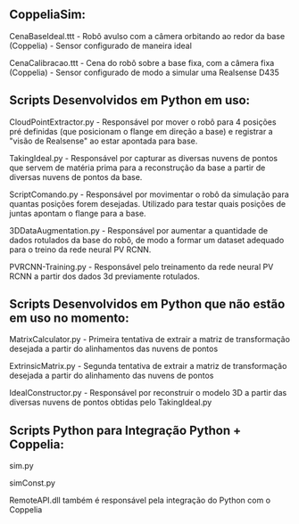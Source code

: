 ## CoppeliaSim:

CenaBaseIdeal.ttt - Robô avulso com a câmera orbitando ao redor da base (Coppelia) - Sensor configurado de maneira ideal

CenaCalibracao.ttt - Cena do robô sobre a base fixa, com a câmera fixa (Coppelia) - Sensor configurado de modo a simular uma Realsense D435

## Scripts Desenvolvidos em Python em uso:

CloudPointExtractor.py - Responsável por mover o robô para 4 posições pré definidas (que posicionam o flange em direção a base) e registrar a "visão de Realsense" ao estar apontada para base.

TakingIdeal.py - Responsável por capturar as diversas nuvens de pontos que servem de matéria prima para a reconstrução da base a partir de diversas nuvens de pontos da base.

ScriptComando.py - Responsável por movimentar o robô da simulação para quantas posições forem desejadas. Utilizado para testar quais posições de juntas apontam o flange para a base.

3DDataAugmentation.py - Responsável por aumentar a quantidade de dados rotulados da base do robô, de modo a formar um dataset adequado para o treino da rede neural PV RCNN.

PVRCNN-Training.py - Responsável pelo treinamento da rede neural PV RCNN a partir dos dados 3d previamente rotulados.

## Scripts Desenvolvidos em Python que não estão em uso no momento:

MatrixCalculator.py - Primeira tentativa de extrair a matriz de transformação desejada a partir do alinhamentos das nuvens de pontos

ExtrinsicMatrix.py - Segunda tentativa de extrair a matriz de transformação desejada a partir do alinhamento das nuvens de pontos

IdealConstructor.py - Responsável por reconstruir o modelo 3D a partir das diversas nuvens de pontos obtidas pelo TakingIdeal.py

## Scripts Python para Integração Python + Coppelia:

sim.py

simConst.py

RemoteAPI.dll também é responsável pela integração do Python com o Coppelia

